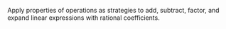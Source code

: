 Apply properties of operations as strategies to add, subtract, factor, and expand linear expressions with rational coefficients.
